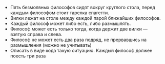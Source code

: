 * Пять безмолвных философов сидят вокруг круглого стола, перед каждым философом стоит тарелка спагетти.
* Вилки лежат на столе между каждой парой ближайших философов.
* Каждый философ может либо есть, либо размышлять.
* Философ может есть только тогда, когда держит две вилки — взятую справа и слева.
* Философ не может есть два раза подряд, не прервавшись на размышления (можно не учитывать)
* Описать в виде кода такую ситуацию. Каждый философ должен поесть три раза